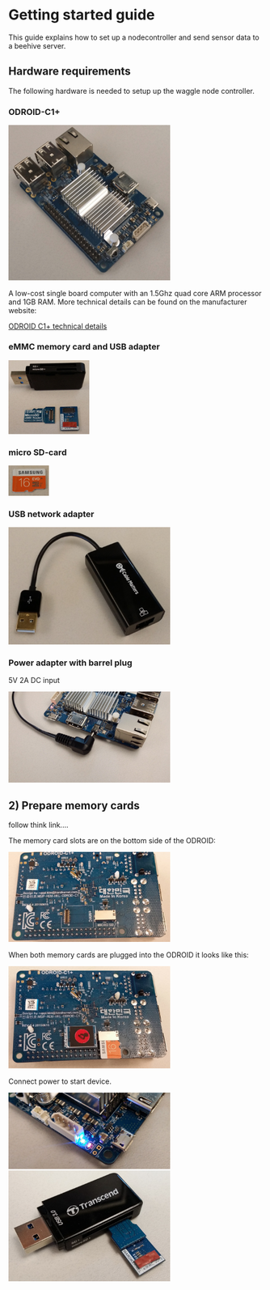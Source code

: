 
# Getting started guide

This guide explains how to set up a nodecontroller and send sensor data to a beehive server.


## Hardware requirements
The following hardware is needed to setup up the waggle node controller.

### ODROID-C1+
<img src="pictures/ODROID-C1+.jpg" width="320">

A low-cost single board computer with an 1.5Ghz quad core ARM processor and 1GB RAM. More technical details can be found on the manufacturer website:

[ODROID C1+ technical details](http://www.hardkernel.com/main/products/prdt_info.php?g_code=G143703355573&tab_idx=2)


### eMMC memory card and USB adapter
<img src="pictures/eMMC_and_USB_adapter_pieces.jpg" width="160">

### micro SD-card
<img src="pictures/SD-card.jpg" width="80">

### USB network adapter
<img src="pictures/USB-LAN-adapter.jpg" width="320">


### Power adapter with barrel plug
5V 2A DC input

<img src="pictures/barrel_power_plug.jpg" width="320">



## 2) Prepare memory cards

follow think link....

The memory card slots are on the bottom side of the ODROID:

<img src="pictures/ODROID-C1+_bottom.jpg" width="320">

When both memory cards are plugged into the ODROID it looks like this:

<img src="pictures/ODROID-C1+_bottom_with_memory.jpg" width="320">

Connect power to start device.


<img src="pictures/PWR_and_ALIVE_LEDs.jpg" width="320">









<img src="pictures/eMMC_in_USB_adapter.jpg" width="320">
